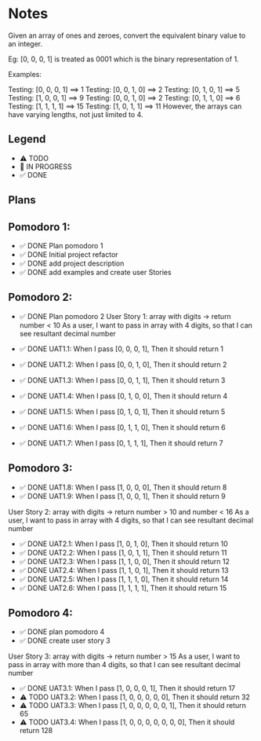 # Notes

Given an array of ones and zeroes, convert the equivalent binary value to an integer.

Eg: [0, 0, 0, 1] is treated as 0001 which is the binary representation of 1.

Examples:

Testing: [0, 0, 0, 1] ==> 1
Testing: [0, 0, 1, 0] ==> 2
Testing: [0, 1, 0, 1] ==> 5
Testing: [1, 0, 0, 1] ==> 9
Testing: [0, 0, 1, 0] ==> 2
Testing: [0, 1, 1, 0] ==> 6
Testing: [1, 1, 1, 1] ==> 15
Testing: [1, 0, 1, 1] ==> 11
However, the arrays can have varying lengths, not just limited to 4.
## Legend
- ⚠ TODO
- 🚧 IN PROGRESS
- ✅ DONE

## Plans

## Pomodoro 1:
- ✅ DONE Plan pomodoro 1 
- ✅ DONE Initial project refactor
- ✅ DONE add project description
- ✅ DONE add examples and create user Stories

## Pomodoro 2:
- ✅ DONE Plan pomodoro 2
User Story 1: array with digits -> return number < 10
As a user, I want to pass in array with 4 digits, so that I can see resultant decimal number

- ✅ DONE UAT1.1: When I pass [0, 0, 0, 1], Then it should return 1
- ✅ DONE UAT1.2: When I pass [0, 0, 1, 0], Then it should return 2
- ✅ DONE UAT1.3: When I pass [0, 0, 1, 1], Then it should return 3
- ✅ DONE UAT1.4: When I pass [0, 1, 0, 0], Then it should return 4
- ✅ DONE UAT1.5: When I pass [0, 1, 0, 1], Then it should return 5
- ✅ DONE UAT1.6: When I pass [0, 1, 1, 0], Then it should return 6
- ✅ DONE UAT1.7: When I pass [0, 1, 1, 1], Then it should return 7

## Pomodoro 3:
- ✅ DONE UAT1.8: When I pass [1, 0, 0, 0], Then it should return 8
- ✅ DONE UAT1.9: When I pass [1, 0, 0, 1], Then it should return 9

User Story 2: array with digits -> return number > 10 and number < 16 
As a user, I want to pass in array with 4 digits, so that I can see resultant decimal number
- ✅ DONE UAT2.1: When I pass [1, 0, 1, 0], Then it should return 10
- ✅ DONE UAT2.2: When I pass [1, 0, 1, 1], Then it should return 11
- ✅ DONE UAT2.3: When I pass [1, 1, 0, 0], Then it should return 12
- ✅ DONE UAT2.4: When I pass [1, 1, 0, 1], Then it should return 13
- ✅ DONE UAT2.5: When I pass [1, 1, 1, 0], Then it should return 14
- ✅ DONE UAT2.6: When I pass [1, 1, 1, 1], Then it should return 15

## Pomodoro 4:
- ✅ DONE plan pomodoro 4
- ✅ DONE create user story 3

User Story 3: array with digits -> return number > 15
As a user, I want to pass in array with more than 4 digits, so that I can see resultant decimal number

- ✅ DONE UAT3.1: When I pass [1, 0, 0, 0, 1], Then it should return 17
- ⚠ TODO UAT3.2: When I pass [1, 0, 0, 0, 0, 0], Then it should return 32
- ⚠ TODO UAT3.3: When I pass [1, 0, 0, 0, 0, 0, 1], Then it should return 65
- ⚠ TODO UAT3.4: When I pass [1, 0, 0, 0, 0, 0, 0, 0], Then it should return 128